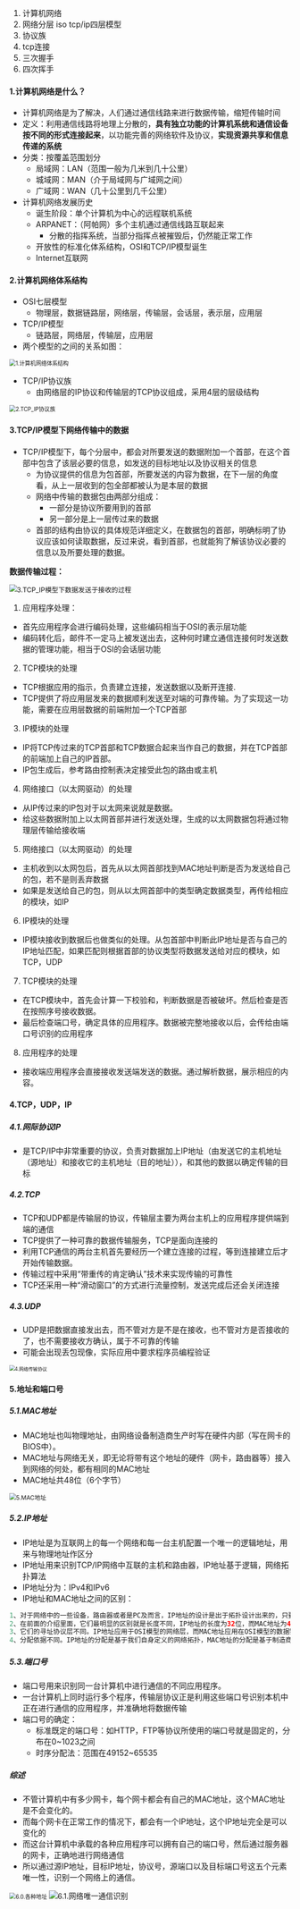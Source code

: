 1. 计算机网络
2. 网络分层  iso tcp/ip四层模型
3. 协议族
4. tcp连接
5. 三次握手
6. 四次挥手



#### 1.计算机网络是什么？               

- 计算机网络是为了解决，人们通过通信线路来进行数据传输，缩短传输时间
- 定义：利用通信线路将地理上分散的，**具有独立功能的计算机系统和通信设备按不同的形式连接起来**，以功能完善的网络软件及协议，**实现资源共享和信息传递的系统**
- 分类：按覆盖范围划分
  - 局域网：LAN（范围一般为几米到几十公里）
  - 城域网：MAN（介于局域网与广域网之间）
  - 广域网：WAN（几十公里到几千公里）
- 计算机网络发展历史
  - 诞生阶段：单个计算机为中心的远程联机系统
  - ARPANET：（阿帕网）多个主机通过通信线路互联起来
    - 分散的指挥系统，当部分指挥点被摧毁后，仍然能正常工作
  - 开放性的标准化体系结构，OSI和TCP/IP模型诞生
  - Internet互联网

#### 2.计算机网络体系结构

- OSI七层模型
  - 物理层，数据链路层，网络层，传输层，会话层，表示层，应用层
- TCP/IP模型
  - 链路层，网络层，传输层，应用层
- 两个模型的之间的关系如图：

<img src=".\res1\1.计算机网络体系结构.png" alt="1.计算机网络体系结构" style="zoom:70%;" />

- TCP/IP协议族
  - 由网络层的IP协议和传输层的TCP协议组成，采用4层的层级结构

<img src=".\res1\2.TCP_IP协议族.png" alt="2.TCP_IP协议族" style="zoom:70%;" />

#### 3.TCP/IP模型下网络传输中的数据

- TCP/IP模型下，每个分层中，都会对所要发送的数据附加一个首部，在这个首部中包含了该层必要的信息，如发送的目标地址以及协议相关的信息
  - 为协议提供的信息为包首部，所要发送的内容为数据，在下一层的角度看，从上一层收到的包全部都被认为是本层的数据
  - 网络中传输的数据包由两部分组成：
    - 一部分是协议所要用到的首部
    - 另一部分是上一层传过来的数据
  - 首部的结构由协议的具体规范详细定义，在数据包的首部，明确标明了协议应该如何读取数据，反过来说，看到首部，也就能狗了解该协议必要的信息以及所要处理的数据。

**数据传输过程：**

<img src=".\res1\3.TCP_IP模型下数据发送于接收的过程.png" alt="3.TCP_IP模型下数据发送于接收的过程" style="zoom:85%;" />

1. 应用程序处理：

- 首先应用程序会进行编码处理，这些编码相当于OSI的表示层功能
- 编码转化后，邮件不一定马上被发送出去，这种何时建立通信连接何时发送数据的管理功能，相当于OSI的会话层功能

2. TCP模块的处理

- TCP根据应用的指示，负责建立连接，发送数据以及断开连接.
- TCP提供了将应用层发来的数据顺利发送至对端的可靠传输。为了实现这一功能，需要在应用层数据的前端附加一个TCP首部

3. IP模块的处理

- IP将TCP传过来的TCP首部和TCP数据合起来当作自己的数据，并在TCP首部的前端加上自己的IP首部。
- IP包生成后，参考路由控制表决定接受此包的路由或主机

4. 网络接口（以太网驱动）的处理

- 从IP传过来的IP包对于以太网来说就是数据。
- 给这些数据附加上以太网首部并进行发送处理，生成的以太网数据包将通过物理层传输给接收端

5. 网络接口（以太网驱动）的处理

- 主机收到以太网包后，首先从以太网首部找到MAC地址判断是否为发送给自己的包，若不是则丢弃数据
- 如果是发送给自己的包，则从以太网首部中的类型确定数据类型，再传给相应的模块，如IP

6. IP模块的处理

- IP模块接收到数据后也做类似的处理。从包首部中判断此IP地址是否与自己的IP地址匹配，如果匹配则根据首部的协议类型将数据发送给对应的模块，如TCP，UDP

7. TCP模块的处理

- 在TCP模块中，首先会计算一下校验和，判断数据是否被破坏。然后检查是否在按照序号接收数据。
- 最后检查端口号，确定具体的应用程序。数据被完整地接收以后，会传给由端口号识别的应用程序

8. 应用程序的处理

- 接收端应用程序会直接接收发送端发送的数据。通过解析数据，展示相应的内容。

#### 4.TCP，UDP，IP

##### 4.1.网际协议IP

- 是TCP/IP中非常重要的协议，负责对数据加上IP地址（由发送它的主机地址（源地址）和接收它的主机地址（目的地址）），和其他的数据以确定传输的目标

##### 4.2.TCP

- TCP和UDP都是传输层的协议，传输层主要为两台主机上的应用程序提供端到端的通信
- TCP提供了一种可靠的数据传输服务，TCP是面向连接的
- 利用TCP通信的两台主机首先要经历一个建立连接的过程，等到连接建立后才开始传输数据。
- 传输过程中采用“带重传的肯定确认”技术来实现传输的可靠性
- TCP还采用一种“滑动窗口”的方式进行流量控制，发送完成后还会关闭连接

##### 4.3.UDP

- UDP是把数据直接发出去，而不管对方是不是在接收，也不管对方是否接收的了，也不需要接收方确认，属于不可靠的传输
- 可能会出现丢包现像，实际应用中要求程序员编程验证

<img src=".\res1\4.网络传输协议.png" alt="4.网络传输协议" style="zoom:60%;" />

#### 5.地址和端口号

##### 5.1.MAC地址

- MAC地址也叫物理地址，由网络设备制造商生产时写在硬件内部（写在网卡的BIOS中）。
- MAC地址与网络无关，即无论将带有这个地址的硬件（网卡，路由器等）接入到网络的何处，都有相同的MAC地址
- MAC地址共48位（6个字节）

<img src=".\res1\5.MAC地址.png" alt="5.MAC地址" style="zoom:75%;" />

##### 5.2.IP地址

- IP地址是为互联网上的每一个网络和每一台主机配置一个唯一的逻辑地址，用来与物理地址作区分
- IP地址用来识别TCP/IP网络中互联的主机和路由器，IP地址基于逻辑，网络拓扑算法
- IP地址分为：IPv4和IPv6
- IP地址和MAC地址之间的区别：

~~~java
1、对于网络中的一些设备，路由器或者是PC及而言，IP地址的设计是出于拓扑设计出来的，只要在不重复IP地址的情况下，它是可以随意更改的；而MAC地址是根据生产厂商烧录好的，它一般不能改动的，一般来说，当一台PC机的网卡坏了之后，更换了网卡之后MAC地址就会变了。
2、在前面的介绍里面，它们最明显的区别就是长度不同，IP地址的长度为32位，而MAC地址为48位。
3、它们的寻址协议层不同。IP地址应用于OSI模型的网络层，而MAC地址应用在OSI模型的数据链路层。 数据链路层协议可以使数据从一个节点传递到相同链路的另一个节点上（通过MAC地址），而网络层协议使数据可以从一个网络传递到另一个网络上（ARP根据目的IP地址，找到中间节点的MAC地址，通过中间节点传送，从而最终到达目的网络）。
4、分配依据不同。IP地址的分配是基于我们自身定义的网络拓扑，MAC地址的分配是基于制造商。
~~~

##### 5.3.端口号

- 端口号用来识别同一台计算机中进行通信的不同应用程序。
- 一台计算机上同时运行多个程序，传输层协议正是利用这些端口号识别本机中正在进行通信的应用程序，并准确地将数据传输
- 端口号的确定：
  - 标准既定的端口号：如HTTP，FTP等协议所使用的端口号就是固定的，分布在0~1023之间
  - 时序分配法：范围在49152~65535

#####  综述

- 不管计算机中有多少网卡，每个网卡都会有自己的MAC地址，这个MAC地址是不会变化的。
- 而每个网卡在正常工作的情况下，都会有一个IP地址，这个IP地址完全是可以变化的
- 而这台计算机中承载的各种应用程序可以拥有自己的端口号，然后通过服务器的网卡，正确地进行网络通信
- 所以通过源IP地址，目标IP地址，协议号，源端口以及目标端口号这五个元素唯一性，识别一个网络上的通信。

<img src=".\res1\6.0.各种地址.png" alt="6.0.各种地址" style="zoom:70%;" />

<img src=".\res1\6.1.网络唯一通信识别.png" alt="6.1.网络唯一通信识别" style="zoom:95%;" />